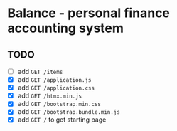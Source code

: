 # Balance - personal finance accounting system

## TODO
- [ ] add `GET /items`
- [x] add `GET /application.js`
- [x] add `GET /application.css`
- [x] add `GET /htmx.min.js`
- [x] add `GET /bootstrap.min.css`
- [x] add `GET /bootstrap.bundle.min.js`
- [x] add `GET /` to get starting page
